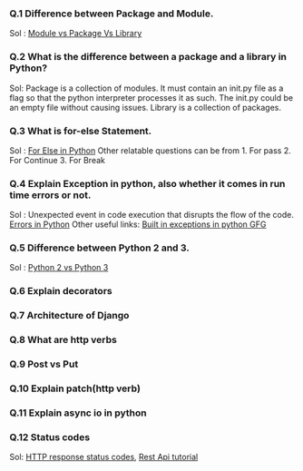 ### Q.1 Difference between Package and Module.

Sol : [Module vs Package Vs Library](https://knowpapa.com/modpaclib-py/)

### Q.2 What is the difference between a package and a library in Python?
Sol: Package is a collection of modules. It must contain an init.py file as a flag so that the python interpreter processes it as such.
     The init.py could be an empty file without causing issues. Library is a collection of packages.

### Q.3 What is for-else Statement.

Sol : [For Else in Python](https://www.w3schools.com/python/gloss_python_for_else.asp)
     Other relatable questions can be from
     1. For pass
     2. For Continue
     3. For Break


### Q.4 Explain Exception in python, also whether it comes in run time errors or not.

Sol : Unexpected event in code execution that disrupts the flow of the code.
      [Errors in Python](https://www.tutorialspoint.com/Are-Python-Exceptions-runtime-errors)
     Other useful links: [Built in exceptions in python GFG](https://www.geeksforgeeks.org/built-exceptions-python/)

### Q.5 Difference between Python 2 and 3.

Sol : [Python 2 vs Python 3](https://www.guru99.com/python-2-vs-python-3.html)

### Q.6 Explain decorators

### Q.7 Architecture of Django

### Q.8 What are http verbs

### Q.9 Post vs Put

### Q.10 Explain patch(http verb)

### Q.11 Explain async io in python

### Q.12 Status codes
Sol: [HTTP response status codes](https://developer.mozilla.org/en-US/docs/Web/HTTP/Status), 
[Rest Api tutorial](https://www.restapitutorial.com/httpstatuscodes.html)

